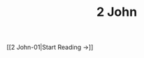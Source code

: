 ﻿---
title: 2 John
description: 
permalink: 
aliases:
  - 2 John
tags: 
draft:
date:
---

[[2 John-01|Start Reading →]]
